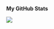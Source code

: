<b>My GitHub Stats</b>

<a href="http://www.github.com/goldwinalec"><img src="https://github-readme-streak-stats.herokuapp.com/?user=goldwinalec&stroke=ffffff&background=1c1917&ring=0891b2&fire=0891b2&currStreakNum=ffffff&currStreakLabel=0891b2&sideNums=ffffff&sideLabels=ffffff&dates=ffffff&hide_border=true" /></a>
